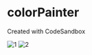 # colorPainter
Created with CodeSandbox


![1](https://user-images.githubusercontent.com/60089398/176586740-f036cbbf-05ea-45f6-a0fc-bc5741fef942.JPG)
![2](https://user-images.githubusercontent.com/60089398/176586759-7d8fba67-14ed-492d-87c7-f8947e03ec01.JPG)
